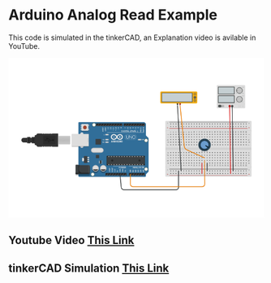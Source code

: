 # Arduino Analog Read Example


This code is simulated in the tinkerCAD, an Explanation video is avilable in YouTube.

![Circuit Screenshot](circuit.png)

## Youtube Video [This Link](https://www.youtube.com/watch?v=cNae7twyCl8&t=249s)

## tinkerCAD Simulation [This Link](https://www.tinkercad.com/things/1acuMQJQXoc)
